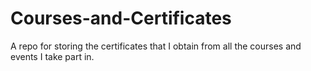 # Courses-and-Certificates
A repo for storing the certificates that I obtain from all the courses and events I take part in.

